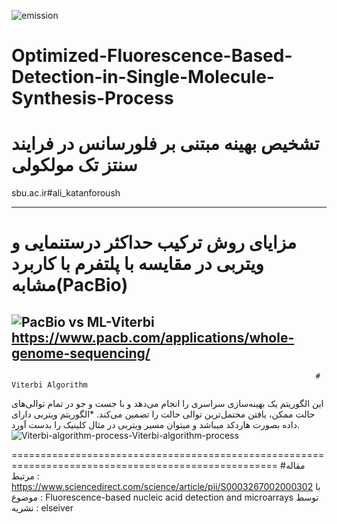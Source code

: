 ![emission](https://user-images.githubusercontent.com/47872183/151718791-8d6cf87b-a490-4c2c-8607-710a025324cf.JPG)
# Optimized-Fluorescence-Based-Detection-in-Single-Molecule-Synthesis-Process
# تشخیص بهینه مبتنی بر فلورسانس در فرایند سنتز تک مولکولی
sbu.ac.ir#ali_katanforoush
_____________________________________________________________________________________________________
# مزایای روش ترکیب حداکثر درستنمایی و ویتربی در مقایسه با پلتفرم با کاربرد مشابه(PacBio) 

![PacBio vs  ML-Viterbi](https://user-images.githubusercontent.com/47872183/151719990-705e20af-454f-4184-9adf-e71e00ee998e.JPG)
https://www.pacb.com/applications/whole-genome-sequencing/
--------------------------------------------------------------------------------------------------
                                                                        # Viterbi Algorithm
این الگوریتم یک بهینه‌سازی سراسری را انجام می‌دهد و با جست و جو در تمام توالی‌های حالت ممکن، یافتن محتمل‌ترین توالی حالت را تضمین می‌کند.
*الگوریتم ویتربی دارای داده بصورت هاردکد میباشد و میتوان مسیر ویتربی در مثال کلینیک را بدست آورد.
![Viterbi-algorithm-process-Viterbi-algorithm-process](https://user-images.githubusercontent.com/47872183/151720397-0fd9769c-5cad-410f-b40b-e2055e91f174.png)

====================================================================================================
#مقاله مرتبط : https://www.sciencedirect.com/science/article/pii/S0003267002000302
با موضوع : Fluorescence-based nucleic acid detection and microarrays
توسط نشریه : elseiver 
